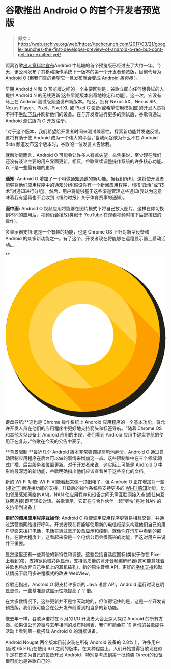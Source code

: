 # 谷歌推出 Android O  的首个开发者预览版

> 原文：<https://web.archive.org/web/https://techcrunch.com/2017/03/21/google-launches-the-first-developer-preview-of-android-o-reo-but-dont-get-too-excited-yet/>

距离谷歌[出人意料地宣布](https://web.archive.org/web/20230227130628/https://techcrunch.com/2016/03/09/google-surprises-with-early-preview-of-android-n)Android 牛轧糖的首个预览版已经过去了大约一年。今天，该公司发布了其移动操作系统下一版本的第一个开发者预览版，目前代号为 [Android O](https://web.archive.org/web/20230227130628/http://developer.android.com/preview) (但我们真的希望它一旦发布就会变成 [Android *奥利奥*](https://web.archive.org/web/20230227130628/https://twitter.com/lockheimer/status/833499818571948032?ref_src=twsrc%5Etfw) )。

早期 Android N 和 O 预览版之间的一个主要区别是，谷歌立即向任何想尝试的人提供 Android N 的无线更新(这些早期版本出奇地稳定和功能)。这一次，它没有马上在 Android 测试版频道发布新版本。相反，拥有 Nexus 5X、Nexus 6P、Nexus Player、Pixel、Pixel XL 或 Pixel C 设备(或希望使用模拟器)的开发人员将不得不[手动下载](https://web.archive.org/web/20230227130628/https://developer.android.com/preview/download.html)并刷新他们的设备。在与开发者进行更多的测试后，谷歌将通过 Android 测试版向 O 开放注册。

“对于这个版本，我们希望给开发者时间来测试兼容性，探索新功能并发送反馈，这将有助于使 Android 成为一个伟大的平台，”当我问谷歌为什么不在 Android Beta 频道发布这个版本时，谷歌的一位发言人告诉我。

就新功能而言，Android O 可能会让许多人有点失望。举例来说，至少现在我们还没有谈论主要的用户界面更新。相反，谷歌继续调整操作系统的许多核心功能。以下是一些最有趣的更新:

**通知:** Android O 增加了一个叫做[通知通道](https://web.archive.org/web/20230227130628/https://developer.android.com/preview/features/notification-channels.html)的新功能。据我们所知，这将使开发者能够将他们应用程序中的通知分组(假设你有一个新闻应用程序，想按“政治”或“技术”对通知进行分组)。然后，用户将能够基于这些渠道管理这些通知(我认为这意味着我有望再也不会收到《纽约时报》关于体育赛事的通知)。

**画中画:** Android O 视频应用将能够在图片模式下将自己放入图片，这样在你切换到不同的应用后，视频仍会播放(类似于 YouTube 在观看视频时按下后退按钮的操作)。

多显示器支持:这是一个有趣的功能，也是 Chrome OS 上针对新型设备和 Android 的众多新功能之一。有了这个，开发者现在将能够在远程显示器上启动活动[。](https://web.archive.org/web/20230227130628/https://developer.android.com/preview/api-overview.html#mds)

**[![](img/40b4e15196af1810c957c8b7ccaefb2c.png)](https://web.archive.org/web/20230227130628/https://techcrunch.com/wp-content/uploads/2017/03/android-o-logo-1.png) 键盘导航:**这也是 Chrome 操作系统上 Android 应用程序的一个基本功能，将允许开发人员在他们的应用程序中更好地支持箭头和标签导航。“随着 Chrome OS 和其他大型设备上 Android 应用的出现，我们看到 Android 应用中键盘导航的使用正在复苏，”谷歌在今天的公告中表示。

**背景限制:**最近几个 Android 版本非常强调提高电池寿命。Android O 通过自动限制应用程序在后台可以做的事情来增加这一点。这些限制集中在三个领域:隐式广播、[后台](https://web.archive.org/web/20230227130628/https://developer.android.com/preview/features/background.html)服务和[位置更新](https://web.archive.org/web/20230227130628/https://developer.android.com/preview/features/background-location-limits.html)。对于开发者来说，这实际上可能是 Android O 中影响最深远的新功能，谷歌明确指出他们应该查看关于这些变化的文档。

新的 Wi-Fi 功能: Wi-Fi 可能看起来像一顶旧帽子，但 Android O 正在增加对一些([相对于](https://web.archive.org/web/20230227130628/https://techcrunch.com/2015/07/14/wi-fi-aware-aims-to-connect-all-your-devices-instantly/))新连接功能的支持。升级后的操作系统将支持更多的 [Wi-Fi 感知](https://web.archive.org/web/20230227130628/http://www.wi-fi.org/discover-wi-fi/wi-fi-aware)功能，比如邻居感知网络(NAN)。NAN 使应用程序和设备之间无需互联网接入点(或任何互联网连接)即可轻松对话。谷歌表示，它正在与合作伙伴一起“尽快”将对 NAN 的支持带到设备上

**更好的调用应用程序互操作:** Android O 将使调用应用程序更容易相互交谈，并通过运营商网络进行呼叫。开发者现在将能够使用新的电信框架来构建他们自己的用户界面来拨打电话，电话将通过蓝牙设备显示和控制，就像你在汽车中看到的那样。在很大程度上，这看起来像是一个电信公司会很高兴的功能，但这对用户来说并不重要。

显然这里还有一些其他的新特性和调整。这些包括自适应图标(类似于你在 Pixel 上看到的)，支持宽色域彩色显示，支持高质量的蓝牙音频编解码器(这可能意味着谷歌也将放弃自己手机上的耳机插孔)，新的原生音频 API，更好的[字体支持](https://web.archive.org/web/20230227130628/https://developer.android.com/preview/features/working-with-fonts.html)和默认情况下启用多进程模式的改进 WebView。

谷歌还指出，Android O 将支持许多新的 Java 语言 API，Android 运行时现在明显更快，一些基准测试显示性能提高了 2 倍。

在大多数情况下，这些更新并不是惊天动地的，但值得记住的是，这是一个开发者预览版，我们很可能会在公开发布前看到相当多的新功能。

像去年一样，谷歌承诺将在 5 月的 I/O 开发者大会上深入探讨 Android 的所有方面。如果该公司遵循与去年相同的发布时间表，我们可能会在 10 月份的谷歌硬件活动上看到第一批搭载 Android O 的消费设备。

Android Nougat 两个版本目前安装在所有 Android 设备的 2.8%上，许多用户(超过 65%)仍在使用 6.0 之前的版本。在某种程度上，人们开始觉得谷歌现在似乎是在首先为自己的设备开发 Android，特别是考虑到第一批预装 O(reo)的设备很可能也是谷歌自己的。